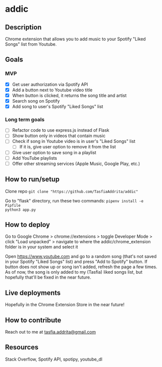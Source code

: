 # addic

## Description
Chrome extension that allows you to add music to your Spotify "Liked Songs" list from Youtube.

## Goals
### MVP
- [x] Get user authorization via Spotify API
- [x] Add a button next to Youtube video title
- [x] When button is clicked, it returns the song title and artist
- [x] Search song on Spotify
- [x] Add song to user's Spotify "Liked Songs" list

### Long term goals
- [ ] Refactor code to use express.js instead of Flask
- [ ] Show button only in videos that contain music
- [ ] Check if song in Youtube video is in user's "Liked Songs" list
    - [ ] If it is, give user option to remove it from the list
- [ ] Give user option to save song in a playlist
- [ ] Add YouTube playlists 
- [ ] Offer other streaming services (Apple Music, Google Play, etc.)

## How to run/setup
Clone repo 
```git clone "https://github.com/TasfiaAddrita/addic"```

Go to "flask" directory, run these two commands:
```pipenv install -e Pipfile```  
```python3 app.py```

## How to deploy
Go to Google Chrome > chrome://extensions > toggle Developer Mode > click "Load unpacked" > navigate to where the addic/chrome_extension folder is in your system and select it 

Open https://www.youtube.com and go to a random song (that's not saved in your Spotify "Liked Songs" list) and press "Add to Spotify" button. If button does not show up or song isn't added, refresh the page a few times. As of now, the song is only added to my (Tasfia) liked songs list, but hopefully that'll be fixed in the near future.

## Live deployments
Hopefully in the Chrome Extension Store in the near future!

## How to contribute
Reach out to me at tasfia.addrita@gmail.com

## Resources
Stack Overflow, Spotify API, spotipy, youtube_dl